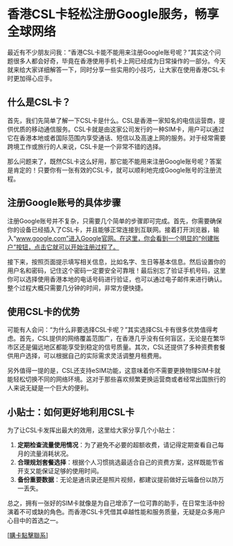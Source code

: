 # 香港CSL卡轻松注册Google服务，畅享全球网络

最近有不少朋友问我：“香港CSL卡能不能用来注册Google账号呢？”其实这个问题很多人都会好奇，毕竟在香港使用手机卡上网已经成为日常操作的一部分。今天就来给大家详细解答一下，同时分享一些实用的小技巧，让大家在使用香港CSL卡时更加得心应手。

## 什么是CSL卡？

首先，我们先简单了解一下CSL卡是什么。CSL是香港一家知名的电信运营商，提供优质的移动通信服务。CSL卡就是由这家公司发行的一种SIM卡，用户可以通过它在香港本地或者国际范围内享受通话、短信以及高速上网的服务。对于经常需要跨境工作或旅行的人来说，CSL卡是一个非常不错的选择。

那么问题来了，既然CSL卡这么好用，那它能不能用来注册Google账号呢？答案是肯定的！只要你有一张有效的CSL卡，就可以顺利地完成Google账号的注册流程。

## 注册Google账号的具体步骤

注册Google账号并不复杂，只需要几个简单的步骤即可完成。首先，你需要确保你的设备已经插入了CSL卡，并且能够正常连接到互联网。接着打开浏览器，输入“www.google.com”进入Google官网。在这里，你会看到一个明显的“创建账户”按钮，点击它就可以开始注册过程了。

接下来，按照页面提示填写相关信息，比如名字、生日等基本信息。然后设置你的用户名和密码，记住这个密码一定要安全可靠哦！最后别忘了验证手机号码，这里你可以选择使用香港本地的电话号码进行验证，也可以通过电子邮件来进行确认。整个过程大概只需要几分钟的时间，非常方便快捷。

## 使用CSL卡的优势

可能有人会问：“为什么非要选择CSL卡呢？”其实选择CSL卡有很多优势值得考虑。首先，CSL提供的网络覆盖范围广，在香港几乎没有任何盲区，无论是在繁华市区还是偏远地区都能享受到稳定的信号质量。其次，CSL还提供了多种资费套餐供用户选择，可以根据自己的实际需求灵活调整月租费用。

另外值得一提的是，CSL还支持eSIM功能，这意味着你不需要更换物理SIM卡就能轻松切换不同的网络环境。这对于那些喜欢频繁更换运营商或者经常出国旅行的人来说无疑是一个巨大的便利。

## 小贴士：如何更好地利用CSL卡

为了让CSL卡发挥出最大的效用，这里给大家分享几个小贴士：

1. **定期检查流量使用情况**：为了避免不必要的超额收费，请记得定期查看自己每月的流量消耗状况。
2. **合理规划套餐选择**：根据个人习惯挑选最适合自己的资费方案，这样既能节省开支又能保证足够的使用时间。
3. **备份重要数据**：无论是通讯录还是照片视频，都建议提前做好云端备份以防万一丢失。

总之，拥有一张好的SIM卡就像是为自己增添了一位可靠的助手，在日常生活中扮演着不可或缺的角色。而香港CSL卡凭借其卓越性能和服务质量，无疑是众多用户心目中的首选之一。

[[購卡點擊聯系](https://t.me/s/esim1088)]